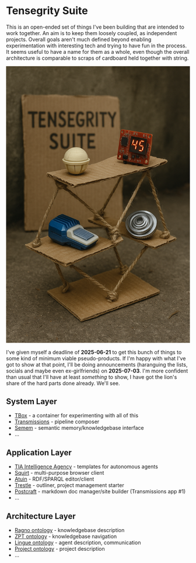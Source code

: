# Tensegrity Suite

This is an open-ended set of things I've been building that are intended to work together. An aim is to keep them loosely coupled, as independent projects. Overall goals aren't much defined beyond enabling experimentation with interesting tech and trying to have fun in the process. It seems useful to have a name for them as a whole, even though the overall architecture is comparable to scraps of cardboard held together with string.   

![Rickety structure supporting obscure objects](suite.png)

I've given myself a deadline of **2025-06-21** to get this bunch of things to some kind of minimum viable pseudo-products. If I'm happy with what I've got to show at that point, I'll be doing announcements (haranguing the lists, socials and maybe even ex-girlfriends) on **2025-07-03**. I'm more confident than usual that I'll have at least *something* to show, I have got the lion's share of the hard parts done already. We'll see.

## System Layer
* [TBox](https://github.com/danja/tbox) - a container for experimenting with all of this
* [Transmissions](https://github.com/danja/transmissions) - pipeline composer
* [Semem](https://github.com/danja/semem) - semantic memory/knowledgebase interface 
* ...

## Application Layer
* [TIA Intelligence Agency](https://github.com/danja/tia) - templates for autonomous agents 
* [Squirt](https://github.com/danja/squirt) - multi-purpose browser client
* [Atuin](https://github.com/danja/atuin) - RDF/SPARQL editor/client
* [Trestle](https://github.com/danja/trestle) - outliner, project management starter
* [Postcraft](https://github.com/danja/postcraft) - markdown doc manager/site builder (Transmissions app #1)
* ...

## Architecture Layer
* [Ragno ontology](https://github.com/danja/ragno) - knowledgebase description
* [ZPT ontology](https://github.com/danja/zpt) - knowledgebase navigation
* [Lingue ontology](https://github.com/danja/lingue) - agent description, communication
* [Project ontology](https://purl.org/stuff/project) - project description
* ...
